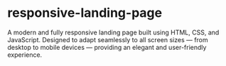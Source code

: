 # responsive-landing-page
A modern and fully responsive landing page built using HTML, CSS, and JavaScript. Designed to adapt seamlessly to all screen sizes — from desktop to mobile devices — providing an elegant and user-friendly experience.

